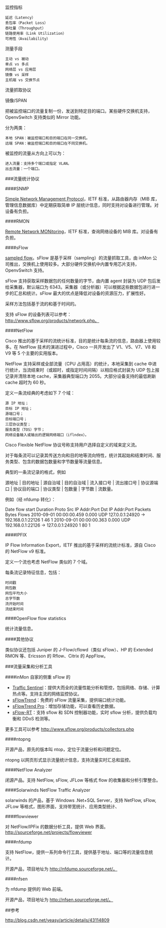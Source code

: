 监控指标

    延迟（Latency）
    丢包率（Packet Loss）
    吞吐量（Throughput）
    链路使用率（Link Utilization）
    可用性（Availability）

测量手段

    主动 vs 被动
    单点 vs 多点
    网络层 vs 应用层
    镜像 vs 采样
    主机端 vs 交换节点

流量抓取协议

镜像/SPAN

 把被监控端口的流量复制一份，发送到特定目的端口。某些硬件交换机支持，OpenvSwitch 支持类似的 Mirror 功能。

分为两类：

    本地 SPAN：被监控端口和目的端口在同一交换机。
    远端 SPAN：被监控端口和目的端口在不同交换机。

被监控的流量从方向上可以为：

    进入流量：支持多个端口或指定 VLAN。
    出去流量：一个端口。

###流量统计协议

####SNMP

[Simple Network Management Protocol](https://www.ietf.org/rfc/rfc1157.txt)，IETF 标准，从路由器内存（MIB 库，管理信息数据库）中定期获取简单 IP 层统计信息，同时支持对设备进行管理。对设备有负担。

####RMON

[Remote Network MONitoring](https://tools.ietf.org/html/rfc3577)，IETF 标准，查询网络设备的 MIB 库。对设备有负担。

####sFlow

[sampled flow](http://localhost:51004/view/sFlow.org)。sFlow 是基于采样（sampling）的流量抓取工具，由 inMon 公司推出，交换机上使用较多。大部分硬件交换机中内置专用芯片支持，OpenvSwitch 支持。

sFlow 支持获取采样数据包的任何数量的字节，由内置 agent 封装为 UDP 包后发给采集器，默认端口为 6343。采集器（或分析器）可以根据这些数据包进行进一步的汇总和统计。sFlow 最大的优点是降低对设备的资源压力，扩展性好。

采样方法包括基于流的和基于时间的。

支持 sFlow 的设备列表可以参考：http://www.sflow.org/products/network.php。

####NetFlow

 Cisco 推出的基于采样的流统计标准，目的是统计每条流的信息，路由器上使用较多。在 NetFlow 技术的演进过程中，Cisco 一共开发出了 V1、V5、V7、V8 和 V9 等 5 个主要的实用版本。

NetFlow 支持采样或全部流量（CPU 占用高）的统计，本地采集到 cache 中进行统计，当流结束时（或超时，或指定时间间隔）以相应格式封装为 UDP 包上报记录并清除本地 cache，采集器典型端口为 2055。大部分设备支持的最低刷新 cache 超时为 60 秒。

定义一条流经典的考虑如下 7 个域：

    源 IP 地址；
    目标 IP 地址；
    源端口号；
    目标端口号；
    三层协议类型；
    服务类型（TOS）字节；
    网络设备输入或输出的逻辑网络端口（iflndex）。

Cisco Flexible NetFlow 协议号称支持用户选择自定义的域来定义流。

对于每条流可以记录其传送方向和目的地等流向特性，统计其起始和结束时间、服务类型、包含的数据包数量和字节数量等流量信息。

典型的一条流记录的格式，例如

 源地址 | 目的地址 | 源自治域 | 目的自治域 | 流入接口号 | 流出接口号 | 协议源端口 | 协议目的端口 | 协议类型 | 包数量 | 字节数 | 流数量。

 例如（经 nfdump 转化）：

Date flow start          Duration Proto   Src IP Addr:Port      Dst IP Addr:Port     Packets    Bytes Flows
 2010-09-01 00:00:00.459     0.000 UDP     127.0.0.1:24920   ->  192.168.0.1:22126        1       46     1
 2010-09-01 00:00:00.363     0.000 UDP     192.168.0.1:22126 ->  127.0.0.1:24920          1       80     1

####IPFIX


 IP Flow Information Export，IETF 推出的基于采样的流统计标准，源自 Cisco 的 NetFlow v9 标准。

定义一个流也考虑 NetFlow 类似的 7 个域。

每条流记录特征信息，包括：

    时间戳
    网包数
    网包平均大小
    总字节数
    流开始时间
    流结束时间

####OpenFlow flow statistics

统计流量信息。

####其他协议

类似协议还包括 Juniper 的 J-Flow/cflowd（类似 sFlow）、HP 的 Extended RMON 等、Ericsson 的 Rflow、Citrix 的 AppFlow。

###流量采集和分析工具

####inMon 自家的侧重 sFlow 的

* [Traffic Sentinel](http://www.inmon.com/products/trafficsentinel.php)：提供大而全的流量性能分析和管控，包括网络、存储、计算热点等。支持主流的网络监控协议。
* [sFlowTrend](http://www.inmon.com/products/sFlowTrend.php)：免费的 sFlow 流量采集，提供端口统计功能。
* [sFlowTrend Pro](http://www.inmon.com/products/sFlowTrend-Pro.php)：增加存储功能，可以查看历史数据。
* [sFlow-RT](http://www.inmon.com/products/sFlow-RT.php)：支持 sflow 和 SDN 控制器功能，实时 sflow 分析，提供负载均衡和 DDoS 检测等。

更多工具可以参考 http://www.sflow.org/products/collectors.php


####ntopng

 开源产品，原先的版本叫 ntop，定位于流量分析和问题定位。

ntopng 以网页形式显示流量统计信息，支持流量实时汇总和监控。

####NetFlow Analyzer

闭源产品。支持 NetFlow, sFlow, JFLow 等格式 flow 的收集器和分析引擎整合。

####Solarwinds NetFlow Traffic Analyzer

solarwinds 的产品，基于 Windows .Net+SQL Server，支持 NetFlow, sFlow, JFLow 等格式，图形界面，支持带宽统计、应用类型统计、

####flowviewer

 对 NetFlow/IPFix 的数据分析工具，提供 Web 界面。http://sourceforge.net/projects/flowviewer

####nfdump

 支持 NetFlow，提供一系列命令行工具，提供基于地址、端口等的流量信息统计。

开源产品，项目地址为 http://nfdump.sourceforge.net/。

####nfsen

 为 nfdump 提供的 Web 前端。

开源产品，项目地址为 http://nfsen.sourceforge.net/。

##参考

http://blog.csdn.net/yeasy/article/details/43114809
